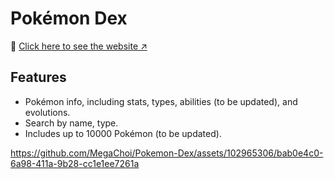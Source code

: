 <h1>Pokémon Dex</h1>

&#128279; <a href="https://megachoi.github.io/Pokemon-Dex/">Click here to see the website ↗</a> 
<h2>Features</h2>
<ul>
  <li>Pokémon info, including stats, types, abilities (to be updated), and evolutions.</li>
  <li>Search by name, type. </li>
  <li>Includes up to 10000 Pokémon (to be updated). </li>
</ul>

https://github.com/MegaChoi/Pokemon-Dex/assets/102965306/bab0e4c0-6a98-411a-9b28-cc1e1ee7261a


